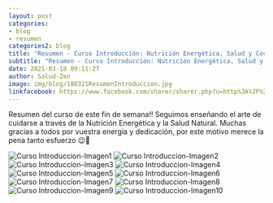 ```yaml
---
layout: post
categories:
- blog
- resumen
categories2: blog
title: "Resumen - Curso Introducción: Nutrición Energética, Salud y Cocina Macrobiótica"
subtitle: "Resumen - Curso Introducción: Nutrición Energética, Salud y Cocina Macrobiótica"
date: 2021-03-18 09:11:27
author: Salud-Zen
image: img/blog/180321ResumenIntroduccion.jpg
linkfacebook: https://www.facebook.com/sharer/sharer.php?u=http%3A%2F%2Fwww.salud-zen.com%2Fblog%2F2021%2F03%2F18%2Fresumen-curso-introduccion.html&amp;src=sdkpreparse
---
```

Resumen del curso de este fin de semana!!
Seguimos enseñando el arte de cuidarse a través de la Nutrición Energética y la Salud Natural.
Muchas gracias a todos por vuestra energía y dedicación, por este motivo merece la pena tanto esfuerzo 😉🙏  


![Curso Introduccion-Imagen1][img1]
![Curso Introduccion-Imagen2][img2]
![Curso Introduccion-Imagen3][img3]
![Curso Introduccion-Imagen4][img4]
![Curso Introduccion-Imagen5][img5]
![Curso Introduccion-Imagen6][img6]
![Curso Introduccion-Imagen7][img7]
![Curso Introduccion-Imagen8][img8]
![Curso Introduccion-Imagen9][img9]
![Curso Introduccion-Imagen10][img10]





[img1]: {{site.url}}{{site.baseurl}}/img/blog/180321CursoIntroduccion_1.jpg
[img2]: {{site.url}}{{site.baseurl}}/img/blog/180321CursoIntroduccion_2.jpg
[img3]: {{site.url}}{{site.baseurl}}/img/blog/180321CursoIntroduccion_3.jpg
[img4]: {{site.url}}{{site.baseurl}}/img/blog/180321CursoIntroduccion_4.jpg
[img5]: {{site.url}}{{site.baseurl}}/img/blog/180321CursoIntroduccion_5.jpg  
[img6]: {{site.url}}{{site.baseurl}}/img/blog/180321CursoIntroduccion_6.jpg
[img7]: {{site.url}}{{site.baseurl}}/img/blog/180321CursoIntroduccion_7.jpg
[img8]: {{site.url}}{{site.baseurl}}/img/blog/180321CursoIntroduccion_8.jpg
[img9]: {{site.url}}{{site.baseurl}}/img/blog/180321CursoIntroduccion_9.jpg
[img10]: {{site.url}}{{site.baseurl}}/img/blog/180321CursoIntroduccion_10.jpg
